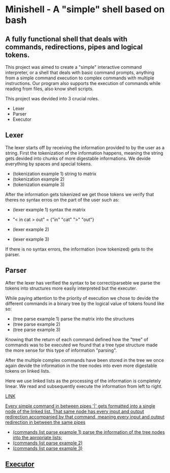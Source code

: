 # Minishell - A "simple" shell based on bash

## A fully functional shell that deals with commands, redirections, pipes and logical tokens.

This project was aimed to create a "simple" interactive command interpreter, or a shell that deals with basic command prompts, anything from a simple command execution to complex commands with multiple instructions.
Our program also supports the execution of commands while reading from files, also know shell scripts.

This project was devided into 3 crucial roles.

* Lexer
* Parser
* Executor

## Lexer

The lexer starts off by receiving the information provided to by the user as a string. First the tokenization of the information happens, meaning the string gets devided into chunks of more digestable informations. We devide everything by spaces and special tokens.

* (tokenization example 1) string to matrix
* (tokenization example 2)
* (tokenization example 3)

After the information gets tokenized we get those tokens we verify that theres no syntax erros on the part of the user such as:

* (lexer example 1) syntax the matrix

* "< in cat > out" = {"in" "cat" ">" "out"}
* (lexer example 2)
* (lexer example 3)

If there is no syntax errors, the information (now tokenized) gets to the parser.

## Parser

After the lexer has verified the syntax to be correct/parseble we parse the tokens into structures more easily interpreted but the executer.

While paying attention to the priority of execution we chose to devide the different commands in a binary tree by the logical value of tokens found like so:

* (tree parse example 1) parse the matrix into the structures
* (tree parse example 2)
* (tree parse example 3)

Knowing that the return of each command defined how the "tree" of commands was to be executed we found that a tree type structure made the more sense for this type of information "parsing". 
            <!-- define complex command -->
            
After the multiple complex commands have been stored in the tree we once again devide the information in the tree nodes into even more digestable tokens on linked lists.

Here we use linked lists as the processing of the information is completely linear. We read and subsequently execute the information from left to right.
            <!-- define complex command -->

<a href="https://www.youtube.com/watch?v=E6NO0rgFub4"
target = "_blank">
LINK

Every simple command in between pipes '|' gets formatted into a single node of the linked list.
That same node has every input and output redirection accompanied by that command, meaning every input and output redirection in between the same pipes

* (commands list parse example 1) parse the information of the tree nodes into the apropriate lists;
* (commands list parse example 2)
* (commands list parse example 3)

## Executor

